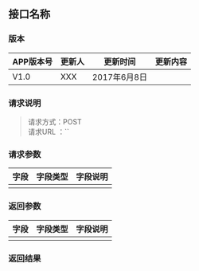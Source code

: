 ## 接口名称
> 

### 版本
APP版本号|更新人|更新时间|更新内容
---|---|---|---
V1.0|XXX|2017年6月8日|

### 请求说明
> 请求方式：POST<br>
请求URL ：``

### 请求参数
字段|字段类型|字段说明
---|---|---
  | |

### 返回参数
字段  |字段类型   |字段说明
---|---|---
  | |


### 返回结果
```json

``` 
